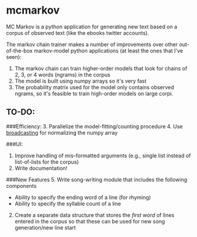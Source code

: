 # mcmarkov

MC Markov is a python application for generating new text based on a corpus of observed text (like the ebooks twitter accounts).

The markov chain trainer makes a number of improvements over other out-of-the-box markov-model python applications (at least the ones that I've seen):
1. The markov chain can train higher-order models that look for chains of 2, 3, or 4 words (ngrams) in the corpus
2. The model is built using numpy arrays so it's very fast
3. The probability matrix used for the model only contains observed ngrams, so it's feasible to train high-order models on large corpi.

## TO-DO:
###Efficiency:
3. Parallelize the model-fitting/counting procedure
4. Use [broadcasting](http://docs.scipy.org/doc/numpy/user/basics.broadcasting.html?highlight=broadcasting#numpy.doc.broadcasting) for normalizing the numpy array

###UI:
1. Improve handling of mis-formatted arguments (e.g., single list instead of list-of-lists for the corpus)
6. Write documentation!

###New Features
5. Write song-writing module that includes the following components
   * Ability to specify the ending word of a line (for rhyming)
   * Ability to specify the syllable count of a line
2. Create a separate data structure that stores the *first word* of lines entered in the corpus so that these can be used for new song generation/new line start
